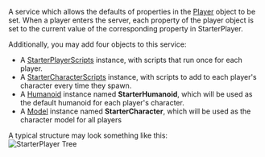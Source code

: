 A service which allows the defaults of properties in the [Player](https://developer.roblox.com/en-us/api-reference/class/Player) object to be set. When a player enters the server, each property of the player object is set to the current value of the corresponding property in StarterPlayer.

Additionally, you may add four objects to this service:

*   A [StarterPlayerScripts](https://developer.roblox.com/en-us/api-reference/class/StarterPlayerScripts) instance, with scripts that run once for each player.
*   A [StarterCharacterScripts](https://developer.roblox.com/en-us/api-reference/class/StarterCharacterScripts) instance, with scripts to add to each player's character every time they spawn.
*   A [Humanoid](https://developer.roblox.com/en-us/api-reference/class/Humanoid) instance named **StarterHumanoid**, which will be used as the default humanoid for each player's character.
*   A [Model](https://developer.roblox.com/en-us/api-reference/class/Model) instance named **StarterCharacter**, which will be used as the character model for all players

A typical structure may look something like this:  
![StarterPlayer Tree](https://developer.roblox.com/assets/blt358e3811e54dff0c/StarterPlayerTree.png)